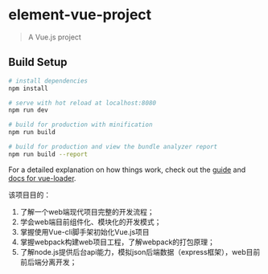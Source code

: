 # element-vue-project

> A Vue.js project

## Build Setup

``` bash
# install dependencies
npm install

# serve with hot reload at localhost:8080
npm run dev

# build for production with minification
npm run build

# build for production and view the bundle analyzer report
npm run build --report
```

For a detailed explanation on how things work, check out the [guide](http://vuejs-templates.github.io/webpack/) and [docs for vue-loader](http://vuejs.github.io/vue-loader).


该项目目的：
1. 了解一个web端现代项目完整的开发流程；
2. 学会web端目前组件化、模块化的开发模式；
3. 掌握使用Vue-cli脚手架初始化Vue.js项目
4. 掌握webpack构建web项目工程，了解webpack的打包原理；
5. 了解node.js提供后台api能力，模拟json后端数据（express框架），web目前前后端分离开发；
